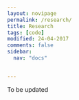 ```yaml
---
layout: novipage
permalink: /research/
title: Research
tags: [code]
modified: 24-04-2017
comments: false
sidebar:
  nav: "docs"


---
```



To be updated

